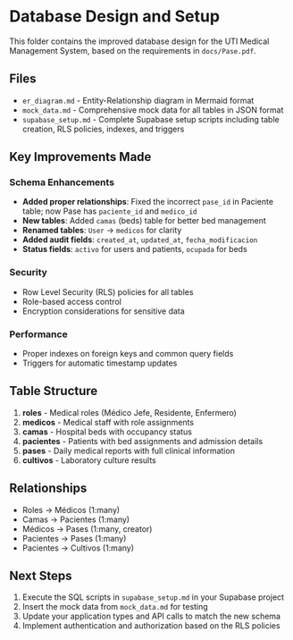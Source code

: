 # Database Design and Setup

This folder contains the improved database design for the UTI Medical Management System, based on the requirements in `docs/Pase.pdf`.

## Files

- `er_diagram.md` - Entity-Relationship diagram in Mermaid format
- `mock_data.md` - Comprehensive mock data for all tables in JSON format
- `supabase_setup.md` - Complete Supabase setup scripts including table creation, RLS policies, indexes, and triggers

## Key Improvements Made

### Schema Enhancements
- **Added proper relationships**: Fixed the incorrect `pase_id` in Paciente table; now Pase has `paciente_id` and `medico_id`
- **New tables**: Added `camas` (beds) table for better bed management
- **Renamed tables**: `User` → `medicos` for clarity
- **Added audit fields**: `created_at`, `updated_at`, `fecha_modificacion`
- **Status fields**: `activo` for users and patients, `ocupada` for beds

### Security
- Row Level Security (RLS) policies for all tables
- Role-based access control
- Encryption considerations for sensitive data

### Performance
- Proper indexes on foreign keys and common query fields
- Triggers for automatic timestamp updates

## Table Structure

1. **roles** - Medical roles (Médico Jefe, Residente, Enfermero)
2. **medicos** - Medical staff with role assignments
3. **camas** - Hospital beds with occupancy status
4. **pacientes** - Patients with bed assignments and admission details
5. **pases** - Daily medical reports with full clinical information
6. **cultivos** - Laboratory culture results

## Relationships
- Roles → Médicos (1:many)
- Camas → Pacientes (1:many)
- Médicos → Pases (1:many, creator)
- Pacientes → Pases (1:many)
- Pacientes → Cultivos (1:many)

## Next Steps
1. Execute the SQL scripts in `supabase_setup.md` in your Supabase project
2. Insert the mock data from `mock_data.md` for testing
3. Update your application types and API calls to match the new schema
4. Implement authentication and authorization based on the RLS policies